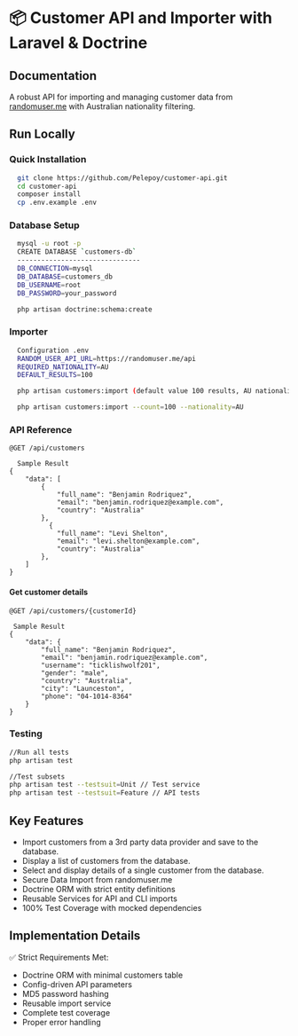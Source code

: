 # 📦 Customer API and Importer with Laravel & Doctrine
## Documentation

A robust API for importing and managing customer data from [randomuser.me](https://randomuser.me) with Australian nationality filtering.

## Run Locally

### Quick Installation

```bash
  git clone https://github.com/Pelepoy/customer-api.git
  cd customer-api
  composer install
  cp .env.example .env
```
### Database Setup
```bash
  mysql -u root -p
  CREATE DATABASE `customers-db`
  -------------------------------
  DB_CONNECTION=mysql
  DB_DATABASE=customers_db
  DB_USERNAME=root
  DB_PASSWORD=your_password

  php artisan doctrine:schema:create
```

### Importer
```bash
  Configuration .env
  RANDOM_USER_API_URL=https://randomuser.me/api
  REQUIRED_NATIONALITY=AU
  DEFAULT_RESULTS=100

  php artisan customers:import (default value 100 results, AU nationality)

  php artisan customers:import --count=100 --nationality=AU
```

### API Reference

```http
@GET /api/customers
```
```http
  Sample Result
{
    "data": [
        {
            "full_name": "Benjamin Rodriquez",
            "email": "benjamin.rodriquez@example.com",
            "country": "Australia"
        },
          {
            "full_name": "Levi Shelton",
            "email": "levi.shelton@example.com",
            "country": "Australia"
        },
    ]
}
```

#### Get customer details
```http
@GET /api/customers/{customerId}
```
```http
 Sample Result
{
    "data": {
        "full_name": "Benjamin Rodriquez",
        "email": "benjamin.rodriquez@example.com",
        "username": "ticklishwolf201",
        "gender": "male",
        "country": "Australia",
        "city": "Launceston",
        "phone": "04-1014-8364"
    }
}
```

### Testing
```bash
//Run all tests
php artisan test

//Test subsets
php artisan test --testsuit=Unit // Test service
php artisan test --testsuit=Feature // API tests
```

## Key Features
- Import customers from a 3rd party data provider and save to the database.
- Display a list of customers from the database.
- Select and display details of a single customer from the database.
- Secure Data Import from randomuser.me
- Doctrine ORM with strict entity definitions
- Reusable Services for API and CLI imports
- 100% Test Coverage with mocked dependencies

## Implementation Details
✅ Strict Requirements Met:

- Doctrine ORM with minimal customers table
- Config-driven API parameters
- MD5 password hashing
- Reusable import service
- Complete test coverage
- Proper error handling